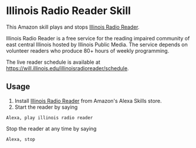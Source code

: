# Illinois Radio Reader Skill

This Amazon skill plays and stops [Illinois Radio Reader](https://will.illinois.edu/illinoisradioreader).

Illinois Radio Reader is a free service for the reading impaired community of east central Illinois hosted by Illinois Public Media. The service depends on volunteer readers who produce 80+ hours of weekly programming.

The live reader schedule is available at <https://will.illinois.edu/illinoisradioreader/schedule>.

## Usage

1. Install [Illinois Radio Reader](https://www.amazon.com/s?k=illinois+radio+reader&i=alexa-skills) from Amazon's Alexa Skills store.
2. Start the reader by saying

```text
Alexa, play illinois radio reader
```

Stop the reader at any time by saying

```text
Alexa, stop
```
